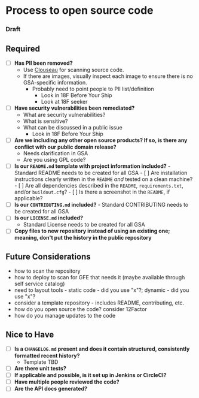 # Process to open source code
### Draft

## Required
- [ ] **Has PII been removed?**
  - Use [Clouseau](https://github.com/virtix/clouseau) for scanning source code.
  - If there are images, visually inspect each image to ensure there is no GSA-specific information.
    - Probably need to point people to PII list/definition
      - Look in 18F Before Your Ship
      - Look at 18F seeker
- [ ] **Have security vulnerabilities been remediated?**
    - What are security vulnerabilities?
    - What is sensitive?
    - What can be discussed in a public issue
      - Look in 18F Before Your Ship
- [ ] **Are we including any other open source products? If so, is there any conflict with our public domain release?**
    - Needs clarification in GSA
    - Are you using GPL code?
- [ ] **Is our `README.md` template with project information included?**
      - Standard README needs to be created for all GSA
      - [ ] Are installation instructions clearly written in the `README` _and_ tested on a clean machine?
      - [ ] Are all dependencies described in the `README`, `requirements.txt`, and/or `buildout.cfg`?
      - [ ] Is there a screenshot in the `README`, if applicable?
- [ ] **Is our `CONTRIBUTING.md` included?**
      - Standard CONTRIBUTING needs to be created for all GSA
- [ ] **Is our `LICENSE.md` included?**
    - Standard License needs to be created for all GSA
- [ ] **Copy files to new repository instead of using an existing one; meaning, don't put the history in the public repository**

## Future Considerations
* how to scan the repository
* how to deploy to scan for GFE that needs it (maybe available through self service catalog)
* need to layout tools - static code - did you use "x"?; dynamic - did you use "x"?
* consider a template repository - includes README, contributing, etc.
* how do you open source the code? consider 12Factor
* how do you manage updates to the code

## Nice to Have
- [ ] **Is a `CHANGELOG.md` present and does it contain structured, consistently formatted recent history?**
    - Template TBD
- [ ] **Are there unit tests?**
- [ ] **If applicable and possible, is it set up in Jenkins or CircleCI?**
- [ ] **Have multiple people reviewed the code?**
- [ ] **Are the API docs generated?**
